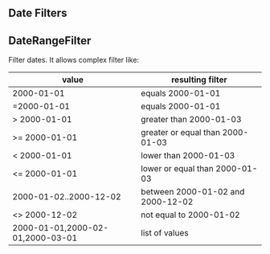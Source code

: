 ## Date Filters 

## DateRangeFilter

Filter dates. It allows complex filter like:



| value                            | resulting filter                   | 
|----------------------------------|------------------------------------|
| 2000-01-01                       | equals 2000-01-01                  |
| =2000-01-01                      | equals 2000-01-01                  |
| > 2000-01-01                     | greater than 2000-01-03            |
| >= 2000-01-01                    | greater or equal than 2000-01-03   |
| < 2000-01-01                     | lower than 2000-01-03              |
| <= 2000-01-01                    | lower or equal than 2000-01-03     |
| 2000-01-02..2000-12-02           | between 2000-01-02 and  2000-12-02 |
| <> 2000-12-02                    | not equal to 2000-01-02            |
| 2000-01-01,2000-02-01,2000-03-01 | list of values                     |
